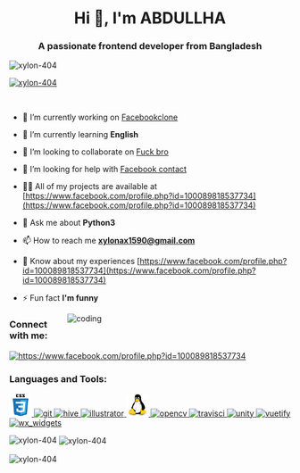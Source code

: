 <h1 align="center">Hi 👋, I'm ABDULLHA</h1>
<h3 align="center">A passionate frontend developer from Bangladesh</h3>

<p align="left"> <img src="https://komarev.com/ghpvc/?username=xylon-404&label=Profile%20views&color=0e75b6&style=flat" alt="xylon-404" /> </p>

<p align="left"> <a href="https://github.com/ryo-ma/github-profile-trophy"><img src="https://github-profile-trophy.vercel.app/?username=xylon-404" alt="xylon-404" /></a> </p>

<p align="left"> <a href="https://twitter.com/" target="blank"><img src="https://img.shields.io/twitter/follow/?logo=twitter&style=for-the-badge" alt="" /></a> </p>

- 🔭 I’m currently working on [Facebookclone](www.Githud.com/Abdullha-404/Xylon-404)

- 🌱 I’m currently learning **English**

- 👯 I’m looking to collaborate on [Fuck bro](V902.cc)

- 🤝 I’m looking for help with [Facebook contact](https://www.facebook.com/profile.php?id=100089818537734)

- 👨‍💻 All of my projects are available at [https://www.facebook.com/profile.php?id=100089818537734](https://www.facebook.com/profile.php?id=100089818537734)

- 💬 Ask me about **Python3**

- 📫 How to reach me **xylonax1590@gmail.com**

- 📄 Know about my experiences [https://www.facebook.com/profile.php?id=100089818537734](https://www.facebook.com/profile.php?id=100089818537734)

- ⚡ Fun fact **I'm funny**

<img align="right" alt="coding" width="400" src="https://user images.githubusercontent.com/55389276/140866485-8fb1c876-9a8f-4d6a-98dc-08c4981eaf70.gif">

<h3 align="left">Connect with me:</h3>
<p align="left">
<a href="https://fb.com/https://www.facebook.com/profile.php?id=100089818537734" target="blank"><img align="center" src="https://raw.githubusercontent.com/rahuldkjain/github-profile-readme-generator/master/src/images/icons/Social/facebook.svg" alt="https://www.facebook.com/profile.php?id=100089818537734" height="30" width="40" /></a>
</p>

<h3 align="left">Languages and Tools:</h3>
<p align="left"> <a href="https://www.w3schools.com/css/" target="_blank" rel="noreferrer"> <img src="https://raw.githubusercontent.com/devicons/devicon/master/icons/css3/css3-original-wordmark.svg" alt="css3" width="40" height="40"/> </a> <a href="https://git-scm.com/" target="_blank" rel="noreferrer"> <img src="https://www.vectorlogo.zone/logos/git-scm/git-scm-icon.svg" alt="git" width="40" height="40"/> </a> <a href="https://hive.apache.org/" target="_blank" rel="noreferrer"> <img src="https://www.vectorlogo.zone/logos/apache_hive/apache_hive-icon.svg" alt="hive" width="40" height="40"/> </a> <a href="https://www.adobe.com/in/products/illustrator.html" target="_blank" rel="noreferrer"> <img src="https://www.vectorlogo.zone/logos/adobe_illustrator/adobe_illustrator-icon.svg" alt="illustrator" width="40" height="40"/> </a> <a href="https://www.linux.org/" target="_blank" rel="noreferrer"> <img src="https://raw.githubusercontent.com/devicons/devicon/master/icons/linux/linux-original.svg" alt="linux" width="40" height="40"/> </a> <a href="https://opencv.org/" target="_blank" rel="noreferrer"> <img src="https://www.vectorlogo.zone/logos/opencv/opencv-icon.svg" alt="opencv" width="40" height="40"/> </a> <a href="https://travis-ci.org" target="_blank" rel="noreferrer"> <img src="https://www.vectorlogo.zone/logos/travis-ci/travis-ci-icon.svg" alt="travisci" width="40" height="40"/> </a> <a href="https://unity.com/" target="_blank" rel="noreferrer"> <img src="https://www.vectorlogo.zone/logos/unity3d/unity3d-icon.svg" alt="unity" width="40" height="40"/> </a> <a href="https://vuetifyjs.com/en/" target="_blank" rel="noreferrer"> <img src="https://bestofjs.org/logos/vuetify.svg" alt="vuetify" width="40" height="40"/> </a> <a href="https://www.wxwidgets.org/" target="_blank" rel="noreferrer"> <img src="https://upload.wikimedia.org/wikipedia/commons/b/bb/WxWidgets.svg" alt="wx_widgets" width="40" height="40"/> </a> </p>

<p><img align="left" src="https://github-readme-stats.vercel.app/api/top-langs?username=xylon-404&show_icons=true&locale=en&layout=compact" alt="xylon-404" /></p>

<p>&nbsp;<img align="center" src="https://github-readme-stats.vercel.app/api?username=xylon-404&show_icons=true&locale=en" alt="xylon-404" /></p>

<p><img align="center" src="https://github-readme-streak-stats.herokuapp.com/?user=xylon-404&" alt="xylon-404" /></p>


